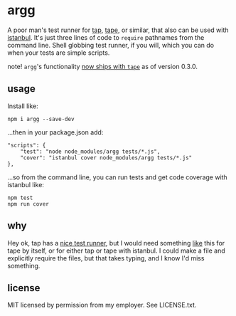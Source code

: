argg
====
A poor man's test runner for [tap](https://github.com/isaacs/node-tap), [tape](https://github.com/substack/tape), or similar, that also can be used with [istanbul](https://github.com/gotwarlost/istanbul). It's just three lines of code to `require` pathnames from the command line. Shell globbing test runner, if you will, which you can do when your tests are simple scripts.

note! `argg`'s functionality [now ships with `tape`](https://github.com/substack/tape/blob/master/bin/tape) as of version 0.3.0.

usage
-----
Install like:

    npm i argg --save-dev

…then in your package.json add:

    "scripts": {
        "test": "node node_modules/argg tests/*.js",
        "cover": "istanbul cover node_modules/argg tests/*.js"
    },

…so from the command line, you can run tests and get code coverage with istanbul like:

    npm test
    npm run cover

why
---
Hey ok, tap has a [nice test runner](https://github.com/isaacs/node-tap/blob/master/lib/tap-runner.js), but I would need something [like](https://github.com/substack/tape/pull/19) this for tape by itself, or for either tap or tape with istanbul. I could make a file and explicitly require the files, but that takes typing, and I know I'd miss something.

license
-------
MIT licensed by permission from my employer. See LICENSE.txt.
